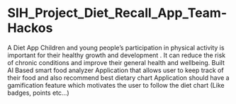 # SIH_Project_Diet_Recall_App_Team-Hackos
A Diet App
Children and young people’s participation in physical activity is important for their healthy growth and development .
It can reduce the risk of chronic conditions and improve their general health and wellbeing.
Built AI Based smart food analyzer Application that allows user to keep track of their food and also recommend best dietary chart
Application should have a gamification feature which motivates the user to follow the diet chart (Like badges, points etc...)


